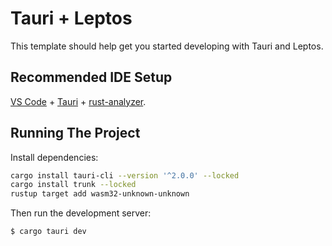 # Tauri + Leptos

This template should help get you started developing with Tauri and Leptos.

## Recommended IDE Setup

[VS Code](https://code.visualstudio.com/) + [Tauri](https://marketplace.visualstudio.com/items?itemName=tauri-apps.tauri-vscode) + [rust-analyzer](https://marketplace.visualstudio.com/items?itemName=rust-lang.rust-analyzer).

## Running The Project

Install dependencies:

```bash
cargo install tauri-cli --version '^2.0.0' --locked
cargo install trunk --locked
rustup target add wasm32-unknown-unknown
```

Then run the development server:

```bash
$ cargo tauri dev
```
